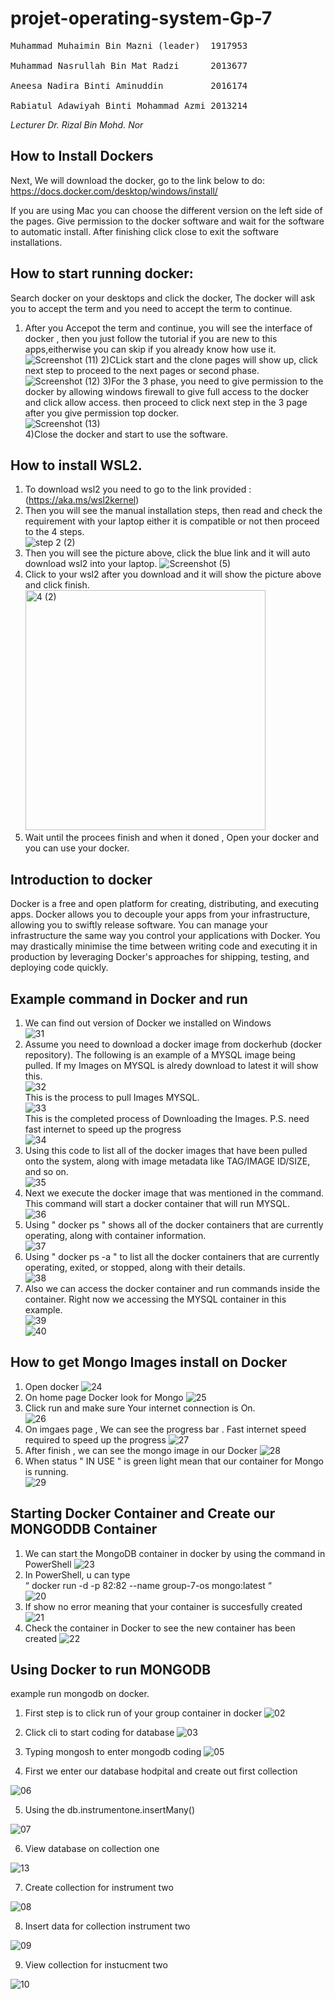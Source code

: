 
# <h1> projet-operating-system-Gp-7 

 
<pre>
Muhammad Muhaimin Bin Mazni (leader)  1917953<br>
Muhammad Nasrullah Bin Mat Radzi      2013677 <br>
Aneesa Nadira Binti Aminuddin         2016174<br>
Rabiatul Adawiyah Binti Mohammad Azmi 2013214
</pre>
 
*Lecturer Dr. Rizal Bin Mohd. Nor*
 

## How to Install Dockers
Next, We will download the docker, go to the link below to do:
https://docs.docker.com/desktop/windows/install/ 
 
If you are using Mac you can choose the different version on the left side of the pages.
Give permission to the docker software and wait for the software to automatic install. 
After finishing click close to exit the software installations.<br>

## How to start running docker:
Search docker on your desktops and click the docker, 
The docker will ask you to accept the term and you need to accept the term to continue.
1) After you Accepot the term and continue, you will see the interface of docker , then you just follow the tutorial if you are new to this apps,eitherwise you can skip if you already know how use it.
 ![Screenshot (11)](https://user-images.githubusercontent.com/106076684/174476813-ce64af2b-5f59-4f41-b69c-eeddc605b680.png)
 2)CLick start and the clone pages will show up, click next step to proceed to the next pages or second phase.
![Screenshot (12)](https://user-images.githubusercontent.com/106076684/174476928-bbf788de-84db-48a9-b752-4f75f1c003ed.png)
 3)For the 3 phase, you need to give permission to the docker by allowing windows firewall to give full access to the docker and click allow access. then proceed to click next step in the 3 page after you give permission top docker. <br>
 ![Screenshot (13)](https://user-images.githubusercontent.com/106076684/174477183-b78e499c-eb8a-4757-9ae3-85b3196509a4.png)<br>
 4)Close the docker and start to use the software.

## How to install WSL2.
1. To download wsl2 you need to go to the link provided :(https://aka.ms/wsl2kernel)
 2. Then you will see the manual installation steps, then read and check the requirement with your laptop either it is compatible or not then proceed to the 4 steps.<br>
![step 2 (2)](https://user-images.githubusercontent.com/106076684/174479734-85a0a413-bacb-470e-9113-0d99da1af36a.jpeg)
 3. Then you will see the picture above, click the blue link and it will auto download wsl2 into your laptop. 
 ![Screenshot (5)](https://user-images.githubusercontent.com/106076684/174479623-86db2722-6277-4d66-8dc5-4678d134f970.png)<br>
 4. Click to your wsl2 after you download and it will show the picture above and click finish. 
 <img width="384" alt="4 (2)" src="https://user-images.githubusercontent.com/106076684/174479642-7d0f96f1-94e2-4191-a9cc-429cc273af20.png"><br>
 5. Wait until the procees finish and when it doned , Open your docker and you can use your docker.


## Introduction to docker
Docker is a free and open platform for creating, distributing, and executing apps. Docker allows you to decouple your apps from your infrastructure, allowing you to swiftly release software. You can manage your infrastructure the same way you control your applications with Docker. You may drastically minimise the time between writing code and executing it in production by leveraging Docker's approaches for shipping, testing, and deploying code quickly.


## Example command in Docker and run 
 1) We can find out version of Docker we installed on Windows<br>
 ![31](https://github.com/TheAmin102/projet-operating-system-Gp-7/blob/main/file%20image%203/31.png)<br>
 2) Assume you need to download a docker image from dockerhub (docker repository). The following is an example of a MYSQL image being pulled.
 If my Images on MYSQL is alredy download to latest it will show this. <br>
 ![32](https://github.com/TheAmin102/projet-operating-system-Gp-7/blob/main/file%20image%203/32.png)<br>
 This is the process to pull Images MYSQL.<br>
 ![33](https://github.com/TheAmin102/projet-operating-system-Gp-7/blob/main/file%20image%203/33.png)<br>
 This is the completed process of Downloading the Images. P.S. need fast internet to speed up the progress<br>
 ![34](https://github.com/TheAmin102/projet-operating-system-Gp-7/blob/main/file%20image%203/34.png)<br>
 3) Using this code to list all of the docker images that have been pulled onto the system, along with image metadata like TAG/IMAGE ID/SIZE, and so on.<br>
 ![35](https://github.com/TheAmin102/projet-operating-system-Gp-7/blob/main/file%20image%203/35.png)
 4) Next we execute the docker image that was mentioned in the command. This command will start a docker container that will run MYSQL.<br>
 ![36](https://github.com/TheAmin102/projet-operating-system-Gp-7/blob/main/file%20image%203/36.png)
 5) Using " docker ps " shows all of the docker containers that are currently operating, along with container information.<br>
 ![37](https://github.com/TheAmin102/projet-operating-system-Gp-7/blob/main/file%20image%203/37.png)
 6) Using " docker ps -a " to list all the docker containers that are currently operating, exited, or stopped, along with their details.<br>
 ![38](https://github.com/TheAmin102/projet-operating-system-Gp-7/blob/main/file%20image%203/38.png)
 7) Also we can access the docker container and run commands inside the container. Right now we accessing the MYSQL container in this example.<br>
 ![39](https://github.com/TheAmin102/projet-operating-system-Gp-7/blob/main/file%20image%203/39.png)<br>
 ![40](https://github.com/TheAmin102/projet-operating-system-Gp-7/blob/main/file%20image%203/40.png)
 
 
## How to get Mongo Images install on Docker
 1) Open docker 
 ![24](https://github.com/TheAmin102/projet-operating-system-Gp-7/blob/main/file%20image%202/24.png)<br>
 2) On home page Docker look for Mongo
 ![25](https://github.com/TheAmin102/projet-operating-system-Gp-7/blob/main/file%20image%202/25.jpg)<br>
 3) Click run and make sure Your internet connection is On.<br>
 ![26](https://github.com/TheAmin102/projet-operating-system-Gp-7/blob/main/file%20image%202/26.png)<br>
 4) On imgaes page , We can see the progress bar . Fast internet speed required to speed up the progress
 ![27](https://github.com/TheAmin102/projet-operating-system-Gp-7/blob/main/file%20image%202/27.jpg)<br>
 5) After finish , we can see the mongo image in our Docker
 ![28](https://github.com/TheAmin102/projet-operating-system-Gp-7/blob/main/file%20image%202/28.jpg)<br>
 6) When status " IN USE " is green light mean that our container for Mongo is running.<br>
 ![29](https://github.com/TheAmin102/projet-operating-system-Gp-7/blob/main/file%20image%202/29.png)<br>
 
## Starting Docker Container and Create our MONGODDB Container
1) We can start the MongoDB container in docker by using the command in PowerShell 
 ![23](https://github.com/TheAmin102/projet-operating-system-Gp-7/blob/main/file%20image%202/23.png)
2) In PowerShell, u can type <br>
“ docker run -d -p 82:82 --name group-7-os mongo:latest “<br>
 ![20](https://github.com/TheAmin102/projet-operating-system-Gp-7/blob/main/file%20image%202/20.png)<br>
 3) If show no error meaning that your container is succesfully created<br>
 ![21](https://github.com/TheAmin102/projet-operating-system-Gp-7/blob/main/file%20image%202/21.png)<br>
 4) Check the container in Docker to see the new container has been created
 ![22](https://github.com/TheAmin102/projet-operating-system-Gp-7/blob/main/file%20image%202/22.jpg)

 
## Using Docker to run MONGODB 
example run mongodb on docker.
1) First step is to click run of your group container in docker 
![02](https://github.com/TheAmin102/projet-operating-system-Gp-7/blob/main/file%20image/02.png)

2) Click cli to start coding for database
 ![03](https://github.com/TheAmin102/projet-operating-system-Gp-7/blob/main/file%20image/03.png)
 
3) Typing mongosh to enter mongodb coding
 ![05](https://github.com/TheAmin102/projet-operating-system-Gp-7/blob/main/file%20image/05.png)

4) First we enter our database hodpital and create out first collection 
 
![06](https://github.com/TheAmin102/projet-operating-system-Gp-7/blob/main/file%20image/06.png)
 
5) Using the db.instrumentone.insertMany()
 
![07](https://github.com/TheAmin102/projet-operating-system-Gp-7/blob/main/file%20image/07.png)
 
6) View database on collection one
 
![13](https://github.com/TheAmin102/projet-operating-system-Gp-7/blob/main/file%20image/13.png)

7) Create collection for instrument two
 
![08](https://github.com/TheAmin102/projet-operating-system-Gp-7/blob/main/file%20image/08.png)
 
8) Insert data for collection instrument two
 
![09](https://github.com/TheAmin102/projet-operating-system-Gp-7/blob/main/file%20image/09.png)
 
9) View collection for instucment two
 
 ![10](https://github.com/TheAmin102/projet-operating-system-Gp-7/blob/main/file%20image/10.png)
 <br> 
